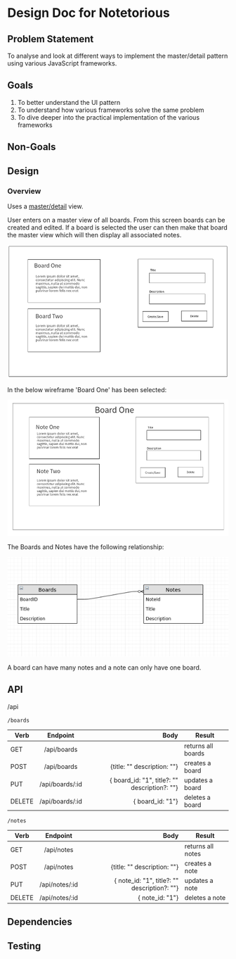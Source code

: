 # Design Doc for Notetorious

## Problem Statement

To analyse and look at different ways to implement the master/detail pattern using various JavaScript frameworks.

## Goals

1. To better understand the UI pattern
2. To understand how various frameworks solve the same problem
3. To dive deeper into the practical implementation of the various frameworks

## Non-Goals

## Design

### Overview

Uses a [master/detail](https://en.wikipedia.org/wiki/Master%E2%80%93detail_interface) view.

User enters on a master view of all boards. From this screen boards can be created and edited. If a board is selected the user can then make that board the master view which will then display all associated notes.

![boards](./static/wireframes/screens/boards-1.png)

In the below wireframe 'Board One' has been selected:

![notes](./static/wireframes/screens/notes-1.png)

The Boards and Notes have the following relationship:

![ERD](./static/diagrams/ERD.png)

A board can have many notes and a note can only have one board.

## API

/api

    /boards

| Verb   |    Endpoint     |                                          Body | Result             |
| ------ | :-------------: | --------------------------------------------: | ------------------ |
| GET    |   /api/boards   |                                               | returns all boards |
| POST   |   /api/boards   |                   {title: "" description: ""} | creates a board    |
| PUT    | /api/boards/:id | { board_id: "1", title?: "" description?: ""} | updates a board    |
| DELETE | /api/boards/:id |                              { board_id: "1"} | deletes a board    |

    /notes

| Verb   |    Endpoint    |                                         Body | Result            |
| ------ | :------------: | -------------------------------------------: | ----------------- |
| GET    |   /api/notes   |                                              | returns all notes |
| POST   |   /api/notes   |                  {title: "" description: ""} | creates a note    |
| PUT    | /api/notes/:id | { note_id: "1", title?: "" description?: ""} | updates a note    |
| DELETE | /api/notes/:id |                              { note_id: "1"} | deletes a note    |

## Dependencies

## Testing
